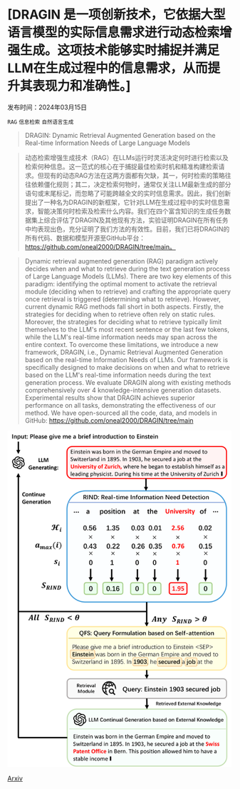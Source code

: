 # [DRAGIN 是一项创新技术，它依据大型语言模型的实际信息需求进行动态检索增强生成。这项技术能够实时捕捉并满足LLM在生成过程中的信息需求，从而提升其表现力和准确性。]

发布时间：2024年03月15日

`RAG` `信息检索` `自然语言生成`

> DRAGIN: Dynamic Retrieval Augmented Generation based on the Real-time Information Needs of Large Language Models

> 动态检索增强生成技术（RAG）在LLMs运行时灵活决定何时进行检索以及检索何种信息。这一范式的核心在于捕捉最佳检索时机和精准构建检索请求。但现有的动态RAG方法在这两方面都有欠缺，其一，何时检索的策略往往依赖僵化规则；其二，决定检索何物时，通常仅关注LLM最新生成的部分语句或末尾标记，而忽略了可能跨越全文的实时信息需求。因此，我们创新提出了一种名为DRAGIN的新框架，它针对LLM在生成过程中的实时信息需求，智能决策何时检索及检索什么内容。我们在四个富含知识的生成任务数据集上综合评估了DRAGIN及其他现有方法，实验证明DRAGIN在所有任务中均表现出色，充分证明了我们方法的有效性。目前，我们已将DRAGIN的所有代码、数据和模型开源至GitHub平台：https://github.com/oneal2000/DRAGIN/tree/main。

> Dynamic retrieval augmented generation (RAG) paradigm actively decides when and what to retrieve during the text generation process of Large Language Models (LLMs). There are two key elements of this paradigm: identifying the optimal moment to activate the retrieval module (deciding when to retrieve) and crafting the appropriate query once retrieval is triggered (determining what to retrieve). However, current dynamic RAG methods fall short in both aspects. Firstly, the strategies for deciding when to retrieve often rely on static rules. Moreover, the strategies for deciding what to retrieve typically limit themselves to the LLM's most recent sentence or the last few tokens, while the LLM's real-time information needs may span across the entire context. To overcome these limitations, we introduce a new framework, DRAGIN, i.e., Dynamic Retrieval Augmented Generation based on the real-time Information Needs of LLMs. Our framework is specifically designed to make decisions on when and what to retrieve based on the LLM's real-time information needs during the text generation process. We evaluate DRAGIN along with existing methods comprehensively over 4 knowledge-intensive generation datasets. Experimental results show that DRAGIN achieves superior performance on all tasks, demonstrating the effectiveness of our method. We have open-sourced all the code, data, and models in GitHub: https://github.com/oneal2000/DRAGIN/tree/main

![DRAGIN 是一项创新技术，它依据大型语言模型的实际信息需求进行动态检索增强生成。这项技术能够实时捕捉并满足LLM在生成过程中的信息需求，从而提升其表现力和准确性。](../../../paper_images/2403.10081/x1.png)

[Arxiv](https://arxiv.org/abs/2403.10081)